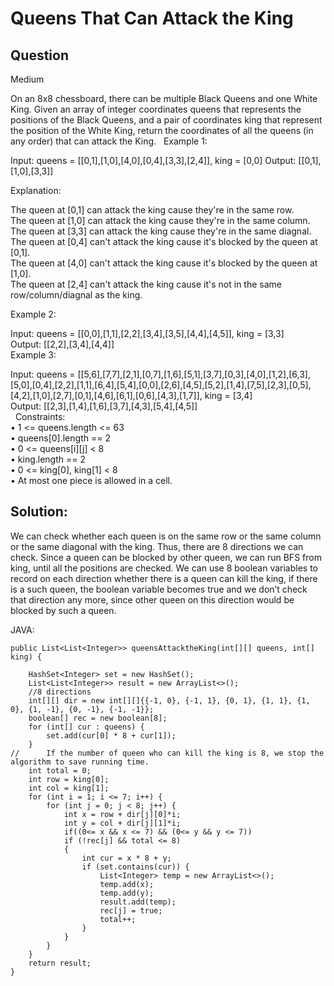 # Queens That Can Attack the King

## Question
Medium

On an 8x8 chessboard, there can be multiple Black Queens and one White King. Given an array of integer coordinates queens that represents the positions of the Black Queens, and a pair of coordinates king that represent the position of the White King, return the coordinates of all the queens (in any order) that can attack the King.
 
Example 1:

Input: queens = [[0,1],[1,0],[4,0],[0,4],[3,3],[2,4]], king = [0,0]
Output: [[0,1],[1,0],[3,3]]

Explanation: 

The queen at [0,1] can attack the king cause they're in the same row.  
The queen at [1,0] can attack the king cause they're in the same column.  
The queen at [3,3] can attack the king cause they're in the same diagnal.  
The queen at [0,4] can't attack the king cause it's blocked by the queen at [0,1].  
The queen at [4,0] can't attack the king cause it's blocked by the queen at [1,0].  
The queen at [2,4] can't attack the king cause it's not in the same row/column/diagnal as the king.  

Example 2:

Input: queens = [[0,0],[1,1],[2,2],[3,4],[3,5],[4,4],[4,5]], king = [3,3]  
Output: [[2,2],[3,4],[4,4]]  
Example 3:

Input: queens = [[5,6],[7,7],[2,1],[0,7],[1,6],[5,1],[3,7],[0,3],[4,0],[1,2],[6,3],[5,0],[0,4],[2,2],[1,1],[6,4],[5,4],[0,0],[2,6],[4,5],[5,2],[1,4],[7,5],[2,3],[0,5],[4,2],[1,0],[2,7],[0,1],[4,6],[6,1],[0,6],[4,3],[1,7]], king = [3,4]  
Output: [[2,3],[1,4],[1,6],[3,7],[4,3],[5,4],[4,5]]  
 
Constraints:  
•	1 <= queens.length <= 63  
•	queens[0].length == 2  
•	0 <= queens[i][j] < 8  
•	king.length == 2  
•	0 <= king[0], king[1] < 8  
•	At most one piece is allowed in a cell.  


## Solution:

We can check whether each queen is on the same row or the same column or the same diagonal with the king. Thus, there are 8 directions we can check. Since a queen can be blocked by other queen, we can run BFS from king, until all the positions are checked. We can use 8 boolean variables to record on each direction whether there is a queen can kill the king, if there is a such queen, the boolean variable becomes true and we don’t check that direction any more, since other queen on this direction would be blocked by such a queen.

JAVA:
	
	public List<List<Integer>> queensAttacktheKing(int[][] queens, int[] king) {
	
        HashSet<Integer> set = new HashSet();
        List<List<Integer>> result = new ArrayList<>();
		//8 directions
        int[][] dir = new int[][]{{-1, 0}, {-1, 1}, {0, 1}, {1, 1}, {1, 0}, {1, -1}, {0, -1}, {-1, -1}};
        boolean[] rec = new boolean[8];
        for (int[] cur : queens) {
            set.add(cur[0] * 8 + cur[1]);
        }
	//      If the number of queen who can kill the king is 8, we stop the algorithm to save running time.
        int total = 0;
        int row = king[0];
        int col = king[1];
        for (int i = 1; i <= 7; i++) {
            for (int j = 0; j < 8; j++) {
                int x = row + dir[j][0]*i;
                int y = col + dir[j][1]*i;
                if((0<= x && x <= 7) && (0<= y && y <= 7))
                if (!rec[j] && total <= 8)
                {
                    int cur = x * 8 + y;
                    if (set.contains(cur)) {
                        List<Integer> temp = new ArrayList<>();
                        temp.add(x);
                        temp.add(y);
                        result.add(temp);
                        rec[j] = true;
                        total++;
                    }
                }
            }
        }
        return result;
    }

